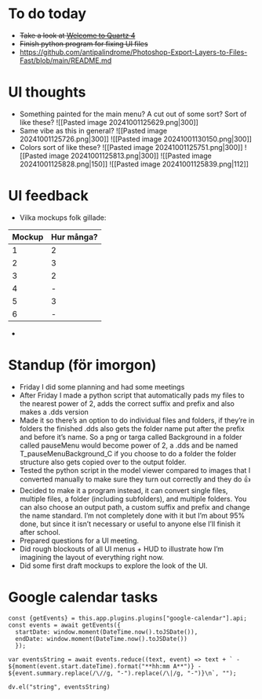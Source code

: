 # To do today
- ~~Take a look at [Welcome to Quartz 4](https://quartz.jzhao.xyz)~~
- ~~Finish python program for fixing UI files~~
- https://github.com/antipalindrome/Photoshop-Export-Layers-to-Files-Fast/blob/main/README.md
# UI thoughts
- Something painted for the main menu? A cut out of some sort? Sort of like these? 
	![[Pasted image 20241001125629.png|300]]
- Same vibe as this in general? 
	![[Pasted image 20241001125726.png|300]] ![[Pasted image 20241001130150.png|300]]
- Colors sort of like these? 
	![[Pasted image 20241001125751.png|300]] ![[Pasted image 20241001125813.png|300]] 
	![[Pasted image 20241001125828.png|150]] ![[Pasted image 20241001125839.png|112]]
# UI feedback
- Vilka mockups folk gillade:

| Mockup | Hur många? |
| ------ | ---------- |
| 1      | 2          |
| 2      | 3          |
| 3      | 2          |
| 4      | -          |
| 5      | 3          |
| 6      | -          |
- 
# Standup (för imorgon)
- Friday I did some planning and had some meetings
- After Friday I made a python script that automatically pads my files to the nearest power of 2, adds the correct suffix and prefix and also makes a .dds version
- Made it so there’s an option to do individual files and folders, if they’re in folders the finished .dds also gets the folder name put after the prefix and before it’s name. So a png or targa called Background in a folder called pauseMenu would become power of 2, a .dds and be named T_pauseMenuBackground_C if you choose to do a folder the folder structure also gets copied over to the output folder.
- Tested the python script in the model viewer compared to images that I converted manually to make sure they turn out correctly and they do :thumbsup:
- Decided to make it a program instead, it can convert single files, multiple files, a folder (including subfolders), and multiple folders. You can also choose an output path, a custom suffix and prefix and change the name standard. I’m not completely done with it but I’m about 95% done, but since it isn’t necessary or useful to anyone else I’ll finish it after school.
- Prepared questions for a UI meeting.
- Did rough blockouts of all UI menus + HUD to illustrate how I’m imagining the layout of everything right now.
- Did some first draft mockups to explore the look of the UI.
# Google calendar tasks
```dataviewjs
const {getEvents} = this.app.plugins.plugins["google-calendar"].api; 
const events = await getEvents({ 
  startDate: window.moment(DateTime.now().toJSDate()),
  endDate: window.moment(DateTime.now().toJSDate())
  });

var eventsString = await events.reduce((text, event) => text + ` - ${moment(event.start.dateTime).format("**hh:mm A**")} - ${event.summary.replace(/\//g, "-").replace(/\|/g, "-")}\n`, "");

dv.el("string", eventsString)
```
